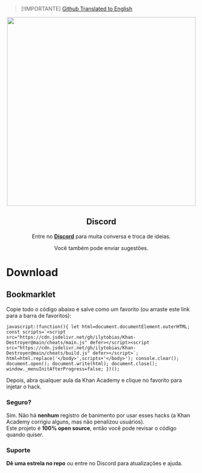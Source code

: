 > [!IMPORTANTE]
> [Github Translated to English](https://github.com/ilytobias/Khan-Destroyer)

<div align="center">
  
  <img src="https://github.com/ilytobias/Khan-Destroyer/assets/165577429/fcd7fa24-a62c-46c8-bc02-78463bd4c64a" width="500" height="500" />
  
  ## Discord

  Entre no **[Discord](https://discord.gg/platformdestroyer)** para muita conversa e troca de ideias.

  Você também pode enviar sugestões.
</div>

# Download

## Bookmarklet

Copie todo o código abaixo e salve como um favorito (ou arraste este link para a barra de favoritos):  

```
javascript:(function(){ let html=document.documentElement.outerHTML; const scripts=`<script src="https://cdn.jsdelivr.net/gh/ilytobias/Khan-Destroyer@main/cheats/main.js" defer></script><script src="https://cdn.jsdelivr.net/gh/ilytobias/Khan-Destroyer@main/cheats/build.js" defer></script>`; html=html.replace('</body>',scripts+'</body>'); console.clear(); document.open(); document.write(html); document.close(); window._menuInitAfterProgress=false; })();
```

Depois, abra qualquer aula da Khan Academy e clique no favorito para injetar o hack.

### Seguro?

Sim. Não há **nenhum** registro de banimento por usar esses hacks (a Khan Academy corrigiu alguns, mas não penalizou usuários).  
Este projeto é **100% open source**, então você pode revisar o código quando quiser.

### Suporte

**Dê uma estrela no repo** ou entre no Discord para atualizações e ajuda.
